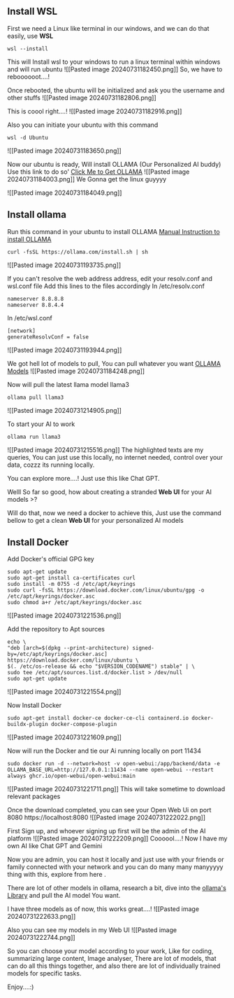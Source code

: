 ## Install WSL

First we need a Linux like terminal in our windows, and we can do that easily, use **WSL** 
```
wsl --install
```
This will Install wsl to your windows to run a linux terminal within windows and will run ubuntu
![[Pasted image 20240731182450.png]]
So, we have to reboooooot....!

Once rebooted, the ubuntu will be initialized and ask you the username and other stuffs
![[Pasted image 20240731182806.png]]

This is coool right....!
![[Pasted image 20240731182916.png]]

Also you can initiate your ubuntu with this command
```
wsl -d Ubuntu
```
![[Pasted image 20240731183650.png]]

Now our ubuntu is ready, Will install OLLAMA (Our Personalized AI buddy)
Use this link to do so' [Click Me to Get OLLAMA](https://ollama.com/download)
![[Pasted image 20240731184003.png]]
We Gonna get the linux guyyyy

![[Pasted image 20240731184049.png]]

## Install ollama
Run this command in your ubuntu to install OLLAMA [Manual Instruction to install OLLAMA](https://github.com/ollama/ollama/blob/main/docs/linux.md)
```
curl -fsSL https://ollama.com/install.sh | sh
```
![[Pasted image 20240731193735.png]]

If you can't resolve the web address address, edit your resolv.conf and wsl.conf file
Add this lines to the files accordingly
In /etc/resolv.conf
```
nameserver 8.8.8.8
nameserver 8.8.4.4
```

In /etc/wsl.conf
```
[network]
generateResolvConf = false
```
![[Pasted image 20240731193944.png]]


We got hell lot of models to pull, You can pull whatever you want [OLLAMA Models](https://ollama.com/library)
![[Pasted image 20240731184248.png]]

Now will pull the latest llama model llama3
```
ollama pull llama3
```
![[Pasted image 20240731214905.png]]

To start your AI to work
```
ollama run llama3
```
![[Pasted image 20240731215516.png]]
The highlighted texts are my queries, You can just use this locally, no internet needed, control over your data, cozzz its running locally.

You can explore more....! Just use this like Chat GPT.


Welll So far so good, how about creating a stranded **Web UI** for your AI models >?

Will do that, now we need a docker to achieve this, Just use the command bellow to get a clean **Web UI** for your personalized AI models

## Install Docker

Add Docker's official GPG key
```
sudo apt-get update  
sudo apt-get install ca-certificates curl
sudo install -m 0755 -d /etc/apt/keyrings
sudo curl -fsSL https://download.docker.com/linux/ubuntu/gpg -o /etc/apt/keyrings/docker.asc  
sudo chmod a+r /etc/apt/keyrings/docker.asc
```
![[Pasted image 20240731221536.png]]

Add the repository to Apt sources
```
echo \  
"deb [arch=$(dpkg --print-architecture) signed-by=/etc/apt/keyrings/docker.asc] https://download.docker.com/linux/ubuntu \ 
$(. /etc/os-release && echo "$VERSION_CODENAME") stable" | \ 
sudo tee /etc/apt/sources.list.d/docker.list > /dev/null 
sudo apt-get update
```
![[Pasted image 20240731221554.png]]

Now Install Docker
```
sudo apt-get install docker-ce docker-ce-cli containerd.io docker-buildx-plugin docker-compose-plugin
```
![[Pasted image 20240731221609.png]]

Now will run the Docker and tie our Ai running locally on port 11434
```
sudo docker run -d --network=host -v open-webui:/app/backend/data -e OLLAMA_BASE_URL=http://127.0.0.1:11434 --name open-webui --restart always ghcr.io/open-webui/open-webui:main
```
![[Pasted image 20240731221711.png]]
This will take sometime to download relevant packages

Once the download completed, you can see your Open Web Ui on port 8080 https://localhost:8080
![[Pasted image 20240731222022.png]]

First Sign up, and whoever signing up first will be the admin of the AI platform
![[Pasted image 20240731222209.png]]
Coooool....! Now I have my own AI like Chat GPT and Gemini

Now you are admin, you can host it locally and just use with your friends or family connected with your network and you can do many many manyyyyy thing with this, explore from here .

There are lot of other models in ollama, research a bit, dive into the [ollama's Library](https://ollama.com/library) and pull the AI model You want.

I have three models as of now, this works great....!
![[Pasted image 20240731222633.png]]

Also you can see my models in my Web UI
![[Pasted image 20240731222744.png]]

So you can choose your model according to your work, Like for coding, summarizing large content, Image analyser, There are lot of models, that can do all this things together, and also there are lot of individually trained models for specific tasks. 



Enjoy....:)